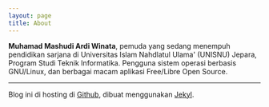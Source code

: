 ```yaml
---
layout: page
title: About
---
```

**Muhamad Mashudi Ardi Winata**, pemuda yang sedang menempuh pendidikan sarjana di Universitas Islam Nahdlatul Ulama' (UNISNU) Jepara, Program Studi Teknik Informatika. Pengguna sistem operasi berbasis GNU/Linux, dan berbagai macam aplikasi Free/Libre Open Source.

***

Blog ini di hosting di [Github](http://github.com/), dibuat menggunakan [Jekyl](http://jekyllrb.com/).

